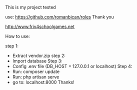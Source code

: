 This is my  project tested 

use:
https://github.com/romanbican/roles
Thank you

http://www.friv4schoolgames.net

How to use:

step 1:
- Extract vendor.zip
step 2:
- Import database
Step 3:
- Config .env file
(DB_HOST = 127.0.0.1 or localhost)
Step 4:
- Run: composer update
- Run: php artisan serve
- go to: localhost:8000
Thanks!
